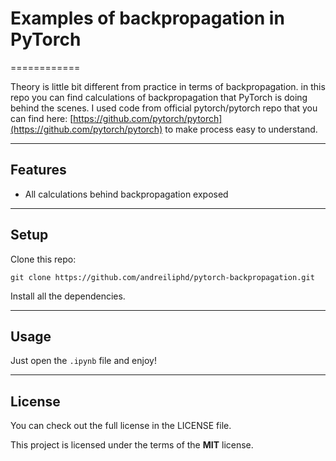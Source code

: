 # Examples of backpropagation in PyTorch
============

Theory is little bit different from practice in terms of backpropagation.
in this repo you can find calculations of backpropagation that PyTorch
is doing behind the scenes. I used code from official pytorch/pytorch 
repo that you can find here: 
[https://github.com/pytorch/pytorch](https://github.com/pytorch/pytorch)
to make process easy to understand.

---

## Features
- All calculations behind backpropagation exposed

---

## Setup
Clone this repo:
```
git clone https://github.com/andreiliphd/pytorch-backpropagation.git
```
Install all the dependencies.

---


## Usage

Just open the `.ipynb` file and enjoy!

---

## License
You can check out the full license in the LICENSE file.

This project is licensed under the terms of the **MIT** license.
